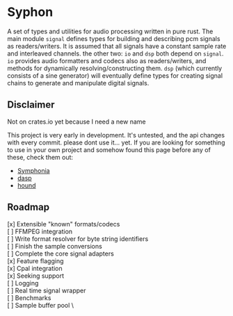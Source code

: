 # Syphon

A set of types and utilities for audio processing written in pure rust. The main module `signal` defines types for building and describing pcm signals as readers/writers. It is assumed that all signals have a constant sample rate and interleaved channels. the other two: `io` and `dsp` both depend on `signal`. `io` provides audio formatters and codecs also as readers/writers, and methods for dynamically resolving/constructing them. `dsp` (which currently consists of a sine generator) will eventually define types for creating signal chains to generate and manipulate digital signals.

## Disclaimer

Not on crates.io yet because I need a new name

This project is very early in development. It's untested, and the api changes with every commit. please dont use it... yet. If you are looking for something to use in your own project and somehow found this page before any of these, check them out:

- [Symphonia](https://github.com/pdeljanov/Symphonia)
- [dasp](https://github.com/RustAudio/dasp)
- [hound](https://github.com/ruuda/hound)

## Roadmap

[x] Extensible "known" formats/codecs \
[ ] FFMPEG integration \
[ ] Write format resolver for byte string identifiers \
[ ] Finish the sample conversions \
[ ] Complete the core signal adapters \
[x] Feature flagging \
[x] Cpal integration \
[x] Seeking support \
[ ] Logging \
[ ] Real time signal wrapper \
[ ] Benchmarks \
[ ] Sample buffer pool \
